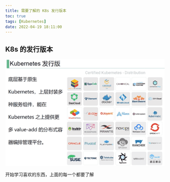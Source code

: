 ```yaml
---
title: 需要了解的 K8s 发行版本
toc: true
tags: [Kubernetes]
date: 2022-04-19 18:11:00
---
```

## K8s 的发行版本

![6ngC8v](images/50_ca5fc03f.png)

开始学习喜欢的东西，上面的每一个都要了解
